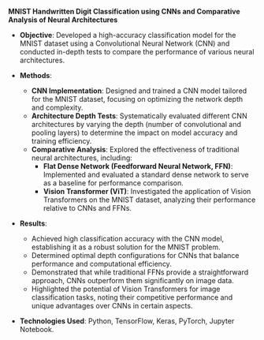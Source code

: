 **MNIST Handwritten Digit Classification using CNNs and Comparative Analysis of Neural Architectures**

- **Objective**: Developed a high-accuracy classification model for the MNIST dataset using a Convolutional Neural Network (CNN) and conducted in-depth tests to compare the performance of various neural architectures.
  
- **Methods**:
  - **CNN Implementation**: Designed and trained a CNN model tailored for the MNIST dataset, focusing on optimizing the network depth and complexity.
  - **Architecture Depth Tests**: Systematically evaluated different CNN architectures by varying the depth (number of convolutional and pooling layers) to determine the impact on model accuracy and training efficiency.
  - **Comparative Analysis**: Explored the effectiveness of traditional neural architectures, including:
    - **Flat Dense Network (Feedforward Neural Network, FFN)**: Implemented and evaluated a standard dense network to serve as a baseline for performance comparison.
    - **Vision Transformer (ViT)**: Investigated the application of Vision Transformers on the MNIST dataset, analyzing their performance relative to CNNs and FFNs.
  
- **Results**:
  - Achieved high classification accuracy with the CNN model, establishing it as a robust solution for the MNIST problem.
  - Determined optimal depth configurations for CNNs that balance performance and computational efficiency.
  - Demonstrated that while traditional FFNs provide a straightforward approach, CNNs outperform them significantly on image data.
  - Highlighted the potential of Vision Transformers for image classification tasks, noting their competitive performance and unique advantages over CNNs in certain aspects.
  
- **Technologies Used**: Python, TensorFlow, Keras, PyTorch, Jupyter Notebook.



